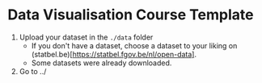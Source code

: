 # Data Visualisation Course Template

1. Upload your dataset in the `./data` folder
    - If you don't have a dataset, choose a dataset to your liking on (statbel.be)[https://statbel.fgov.be/nl/open-data]. 
    - Some datasets were already downloaded. 
2. Go to ../ 



